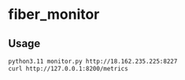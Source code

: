 # fiber_monitor

## Usage

```bash
python3.11 monitor.py http://18.162.235.225:8227
curl http://127.0.0.1:8200/metrics
```

